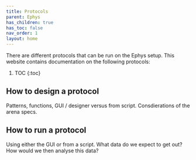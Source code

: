 ```yaml
---
title: Protocols
parent: Ephys
has_children: true
has_toc: false
nav_order: 1
layout: home
---
```


There are different protocols that can be run on the Ephys setup. This website contains documentation on the following protocols:

1. TOC
{:toc}

## How to design a protocol
Patterns, functions, GUI / designer versus from script. 
Consdierations of the arena specs. 

## How to run a protocol
Using either the GUI or from a script.
What data do we expect to get out? 
How would we then analyse this data? 

